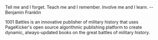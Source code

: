 Tell me and I forget. Teach me and I remember. Involve me and I learn. --Benjamin Franklin

1001 Battles is an innovative publisher of military history that uses PageKicker's open source algorithmic publishing platform to create dynamic, always-updated books on the great battles of military history.
